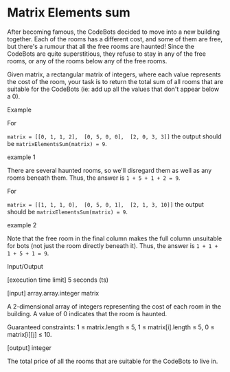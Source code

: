 # Matrix Elements sum

After becoming famous, the CodeBots decided to move into a new building together. Each of the rooms has a different cost, and some of them are free, but there's a rumour that all the free rooms are haunted! Since the CodeBots are quite superstitious, they refuse to stay in any of the free rooms, or any of the rooms below any of the free rooms.

Given matrix, a rectangular matrix of integers, where each value represents the cost of the room, your task is to return the total sum of all rooms that are suitable for the CodeBots (ie: add up all the values that don't appear below a 0).

Example

For

``matrix = [[0, 1, 1, 2], 
          [0, 5, 0, 0], 
          [2, 0, 3, 3]]``
the output should be
``matrixElementsSum(matrix) = 9``.

example 1

There are several haunted rooms, so we'll disregard them as well as any rooms beneath them. Thus, the answer is ``1 + 5 + 1 + 2 = 9``.

For

``matrix = [[1, 1, 1, 0], 
          [0, 5, 0, 1], 
          [2, 1, 3, 10]]``
the output should be
``matrixElementsSum(matrix) = 9``.

example 2

Note that the free room in the final column makes the full column unsuitable for bots (not just the room directly beneath it). Thus, the answer is ``1 + 1 + 1 + 5 + 1 = 9``.

Input/Output

[execution time limit] 5 seconds (ts)

[input] array.array.integer matrix

A 2-dimensional array of integers representing the cost of each room in the building. A value of 0 indicates that the room is haunted.

Guaranteed constraints:
1 ≤ matrix.length ≤ 5,
1 ≤ matrix[i].length ≤ 5,
0 ≤ matrix[i][j] ≤ 10.

[output] integer

The total price of all the rooms that are suitable for the CodeBots to live in.
